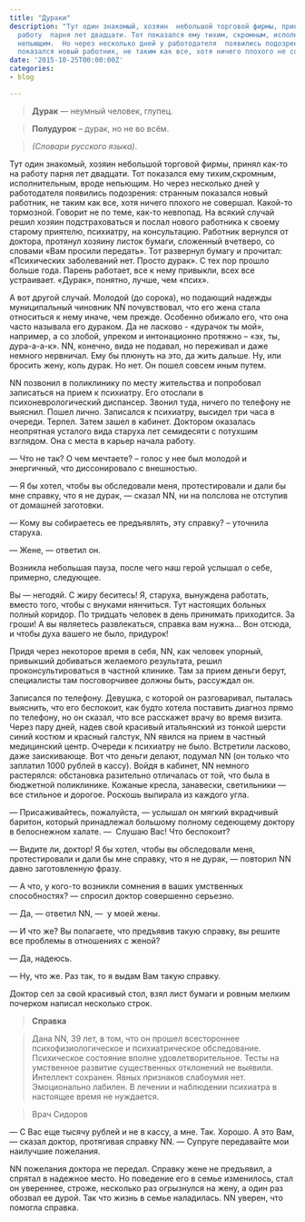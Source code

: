 ```yaml
---
title: "Дураки"
description: "Тут один знакомый, хозяин  небольшой торговой фирмы, принял как-то на
  работу  парня лет двадцати. Тот показался ему тихим, скромным, исполнительным, вроде
  непьющим.  Но через несколько дней у работодателя  появились подозрения:  странным
  показался новый работник, не таким как все, хотя ничего плохого не совершал"
date: '2015-10-25T00:00:00Z'
categories:
- blog

---
```

> **Дурак** — неумный человек, глупец.

> **Полудурок** – дурак, но не во всём.

> *(Словари русского языка)*.

Тут один знакомый, хозяин  небольшой торговой фирмы, принял как-то на работу  парня лет двадцати. Тот показался ему тихим,скромным, исполнительным, вроде непьющим.  Но через несколько дней у работодателя  появились подозрения:  странным показался новый работник, не таким как все, хотя ничего плохого не совершал. Какой-то тормозной. Говорит  не по теме, как-то невпопад.  На всякий случай  решил хозяин подстраховаться и  послал нового работника  к своему старому приятелю, психиатру, на консультацию. Работник вернулся от доктора, протянул хозяину  листок бумаги, сложенный  вчетверо, со словами «Вам просили передать».  Тот развернул бумагу и прочитал: «Психических заболеваний нет. Просто дурак».  С тех пор прошло больше года. Парень работает, все к нему привыкли, всех все устраивает.  «Дурак», понятно,  лучше, чем «псих».

А вот другой случай.  Молодой (до сорока), но подающий надежды муниципальный чиновник NN почувствовал, что его жена стала относиться к нему иначе, чем прежде. Особенно обижало его, что она часто называла его дураком.  Да не ласково - «дурачок ты мой», например, а со злобой, упреком  и интонационно  протяжно – «эх, ты, дура-а-а-к». NN, конечно,  вида не подавал, но переживал и даже немного нервничал. Ему бы плюнуть на это, да жить дальше. Ну, или бросить жену, коль дурак. Но нет. Он пошел совсем иным путем.

NN позвонил в поликлинику по месту жительства и попробовал записаться на прием к психиатру. Его отослали в психоневрологический диспансер. Звонил туда, ничего по телефону не выяснил. Пошел лично. Записался к психиатру, высидел  три часа в очереди. Терпел. Затем зашел в кабинет. Доктором оказалась неопрятная усталого вида старуха лет семидесяти с потухшим взглядом. Она с места в карьер начала работу.

—&nbsp;Что не так? О чем мечтаете? – голос у нее был молодой и энергичный, что диссонировало с внешностью.

—&nbsp;Я бы хотел, чтобы вы обследовали меня, протестировали и дали бы мне справку, что я не дурак, —&nbsp;сказал NN, ни на полслова не отступив от домашней заготовки.

—&nbsp;Кому вы собираетесь ее предъявлять, эту справку? – уточнила старуха.

—&nbsp;Жене, —&nbsp;ответил он.

Возникла небольшая пауза, после чего  наш герой услышал о себе, примерно, следующее.

Вы —&nbsp;негодяй.  С жиру беситесь! Я, старуха, вынуждена  работать, вместо того, чтобы с внуками нянчиться.  Тут  настоящих больных полный коридор. По  тридцать человек  в день принимать приходится. За гроши!  А вы являетесь развлекаться,  справка вам нужна…   Вон отсюда, и чтобы духа вашего не было,  придурок!

Придя через некоторое время в себя, NN,  как человек  упорный, привыкший добиваться желаемого результата,  решил проконсультироваться  в частной клинике.  Там  за прием деньги берут, специалисты там  посговорчивее должны быть, рассуждал он.

Записался по телефону.  Девушка, с которой он разговаривал, пыталась выяснить, что его беспокоит, как будто хотела поставить диагноз прямо  по телефону, но он  сказал, что все расскажет врачу во время визита. Через пару дней, надев свой красивый итальянский из тонкой шерсти  синий костюм и красный галстук, NN явился на прием в частный медицинский центр.  Очереди к психиатру не было.  Встретили ласково, даже заискивающе. Вот что деньги делают, подумал NN (он только что заплатил  1000 рублей в кассу). Войдя в кабинет, NN немного растерялся:  обстановка разительно отличалась от  той, что была в бюджетной поликлинике. Кожаные кресла, занавески, светильники —&nbsp; все стильное и дорогое. Роскошь выпирала из каждого угла. 

—&nbsp;Присаживайтесь, пожалуйста,  —&nbsp;услышал он мягкий вкрадчивый баритон, который принадлежал большому полному седеющему доктору в белоснежном халате.  —&nbsp; Слушаю Вас! Что беспокоит?

—&nbsp;Видите  ли, доктор!  Я бы хотел, чтобы вы обследовали меня, протестировали и дали бы мне справку, что я не дурак, —&nbsp;повторил NN давно заготовленную фразу.

—&nbsp;А что,  у кого-то  возникли сомнения в ваших умственных способностях? —&nbsp;спросил доктор совершенно серьезно.

—&nbsp;Да, —&nbsp;ответил NN,  —&nbsp; у моей жены.

—&nbsp;И что же? Вы полагаете, что  предъявив  такую справку, вы  решите все проблемы  в отношениях с женой?

—&nbsp;Да, надеюсь.

—&nbsp;Ну, что же. Раз так, то я  выдам Вам такую справку.

Доктор  сел за свой красивый стол,  взял лист бумаги и ровным  мелким почерком   написал несколько строк.

> **Справка**

> Дана  NN,  39 лет,  в том, что он  прошел  всестороннее психофизиологическое и психиатрическое обследование.  Психическое состояние вполне удовлетворительное.  Тесты на умственное развитие существенных отклонений не выявили.   Интеллект   сохранен.  Явных признаков слабоумия  нет.  Эмоционально лабилен.  В лечении и наблюдении психиатра в настоящее время не нуждается. 

> Врач   Сидоров

—&nbsp;С Вас  еще тысячу рублей и не в кассу, а мне.    Так. Хорошо.  А это Вам, —&nbsp;сказал доктор, протягивая  справку  NN. —&nbsp;Супруге передавайте мои наилучшие пожелания.


NN  пожелания  доктора  не передал. Справку жене не предъявил, а спрятал в надежное место. Но поведение  его в семье изменилось, стал он увереннее, строже, несколько раз  огрызнулся  на жену, а один раз обозвал ее дурой.  Так что жизнь в семье  наладилась.  NN  уверен, что помогла справка.
